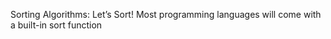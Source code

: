  Sorting Algorithms: Let’s Sort! Most programming languages will come with a built-in sort function
